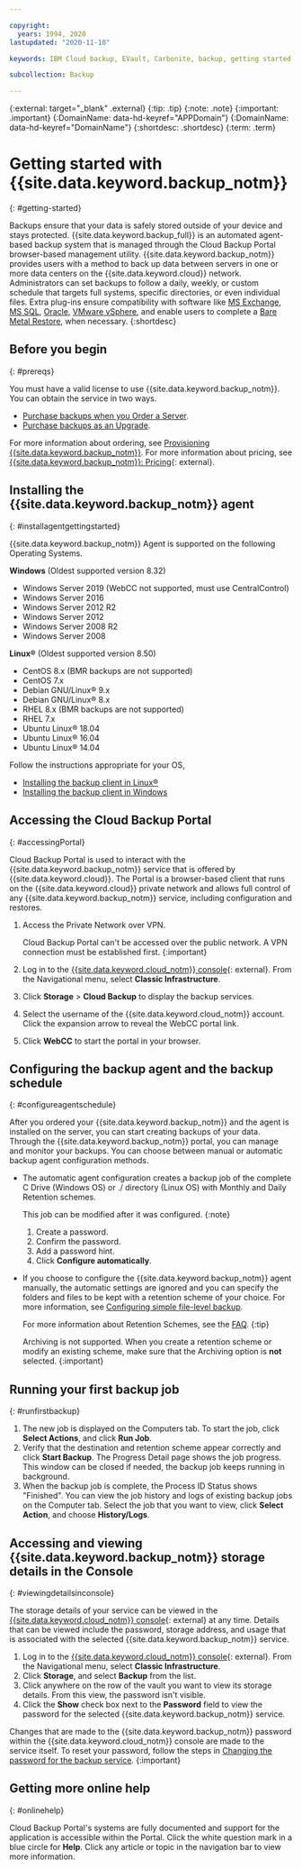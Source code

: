 ```yaml
---

copyright:
  years: 1994, 2020
lastupdated: "2020-11-10"

keywords: IBM Cloud backup, EVault, Carbonite, backup, getting started, setup, configure, run backup, billing, pricing,

subcollection: Backup

---
```

{:external: target="_blank" .external}
{:tip: .tip}
{:note: .note}
{:important: .important}
{:DomainName: data-hd-keyref="APPDomain"}
{:DomainName: data-hd-keyref="DomainName"}
{:shortdesc: .shortdesc}
{:term: .term}

# Getting started with {{site.data.keyword.backup_notm}}
{: #getting-started}

Backups ensure that your data is safely stored outside of your device and stays protected. {{site.data.keyword.backup_full}} is an automated agent-based backup system that is managed through the Cloud Backup Portal browser-based management utility. {{site.data.keyword.backup_notm}} provides users with a method to back up data between servers in one or more data centers on the {{site.data.keyword.cloud}} network. Administrators can set backups to follow a daily, weekly, or custom schedule that targets full systems, specific directories, or even individual files. Extra plug-ins ensure compatibility with software like [MS Exchange](/docs/Backup?topic=Backup-Exchangeplugin), [MS SQL](/docs/Backup?topic=Backup-MSSQLplugin), [Oracle](/docs/Backup?topic=Backup-Oracleplugin#Oracleplugin), [VMware vSphere](/docs/Backup?topic=Backup-VRA), and enable users to complete a [Bare Metal Restore](/docs/Backup?topic=Backup-BMRplugin#BMRplugin), when necessary.
{:shortdesc}

## Before you begin
{: #prereqs}

You must have a valid license to use {{site.data.keyword.backup_notm}}. You can obtain the service in two ways.

- [Purchase backups when you Order a Server](/docs/Backup?topic=Backup-ordering#purchasingwithserver).
- [Purchase backups as an Upgrade](/docs/Backup?topic=Backup-ordering#purchasingasupgrade).

For more information about ordering, see [Provisioning {{site.data.keyword.backup_notm}}](/docs/Backup?topic=Backup-ordering).
For more information about pricing, see [{{site.data.keyword.backup_notm}}: Pricing](https://www.ibm.com/cloud/backup/pricing){: external}.


## Installing the {{site.data.keyword.backup_notm}} agent
{: #installagentgettingstarted}

{{site.data.keyword.backup_notm}} Agent is supported on the following Operating Systems.

**Windows** (Oldest supported version 8.32)
 - Windows Server 2019 (WebCC not supported, must use CentralControl)
 - Windows Server 2016
 - Windows Server 2012 R2
 - Windows Server 2012
 - Windows Server 2008 R2
 - Windows Server 2008

**Linux&reg;** (Oldest supported version 8.50)
 - CentOS 8.x (BMR backups are not supported)
 - CentOS 7.x
 - Debian GNU/Linux&reg; 9.x
 - Debian GNU/Linux&reg; 8.x
 - RHEL 8.x (BMR backups are not supported)
 - RHEL 7.x
 - Ubuntu Linux&reg; 18.04
 - Ubuntu Linux&reg; 16.04
 - Ubuntu Linux&reg; 14.04

Follow the instructions appropriate for your OS,
- [Installing the backup client in Linux&reg;](/docs/Backup?topic=Backup-InstallinLinux)
- [Installing the backup client in Windows](/docs/Backup?topic=Backup-InstallinWindows)

## Accessing the Cloud Backup Portal
{: #accessingPortal}

Cloud Backup Portal is used to interact with the {{site.data.keyword.backup_notm}} service that is offered by {{site.data.keyword.cloud}}. The Portal is a browser-based client that runs on the {{site.data.keyword.cloud}} private network and allows full control of any {{site.data.keyword.backup_notm}} service, including configuration and restores.

1. Access the Private Network over VPN.

   Cloud Backup Portal can't be accessed over the public network. A VPN connection must be established first.
   {:important}
2. Log in to the [{{site.data.keyword.cloud_notm}} console](https://{DomainName}){: external}. From the Navigational menu, select **Classic Infrastructure**.
2. Click **Storage** > **Cloud Backup** to display the backup services.
3. Select the username of the {{site.data.keyword.cloud_notm}} account. Click the expansion arrow to reveal the WebCC portal link.
4. Click **WebCC** to start the portal in your browser.

## Configuring the backup agent and the backup schedule
{: #configureagentschedule}

After you ordered your {{site.data.keyword.backup_notm}} and the agent is installed on the server, you can start creating backups of your data. Through the {{site.data.keyword.backup_notm}} portal, you can manage and monitor your backups. You can choose between manual or automatic backup agent configuration methods.

  - The automatic agent configuration creates a backup job of the complete C Drive (Windows OS) or ./ <root> directory (Linux OS) with Monthly and Daily Retention schemes.

    This job can be modified after it was configured.
    {:note}

    1. Create a password.
    2. Confirm the password.
    3. Add a password hint.
    4. Click **Configure automatically**.

  - If you choose to configure the {{site.data.keyword.backup_notm}} agent manually, the automatic settings are ignored and you can specify the folders and files to be kept with a retention scheme of your choice. For more information, see [Configuring simple file-level backup](/docs/Backup?topic=Backup-configureFileBackup).

      For more information about Retention Schemes, see the [FAQ](/docs/Backup?topic=Backup-faqs#faqs).
      {:tip}

      Archiving is not supported. When you create a retention scheme or modify an existing scheme, make sure that the Archiving option is **not** selected.
      {:important}

## Running your first backup job
{: #runfirstbackup}

1. The new job is displayed on the Computers tab. To start the job, click **Select Actions**, and click **Run Job**.
2. Verify that the destination and retention scheme appear correctly and click **Start Backup**. The Progress Detail page shows the job progress. This window can be closed if needed, the backup job keeps running in background.
3. When the backup job is complete, the Process ID Status shows "Finished". You can view the job history and logs of existing backup jobs on the Computer tab. Select the job that you want to view, click **Select Action**, and choose **History/Logs**.


## Accessing and viewing {{site.data.keyword.backup_notm}} storage details in the Console
{: #viewingdetailsinconsole}

The storage details of your service can be viewed in the [{{site.data.keyword.cloud_notm}} console](https://{DomainName}/classic/storage/backup){: external} at any time. Details that can be viewed include the password, storage address, and usage that is associated with the selected {{site.data.keyword.backup_notm}} service.

1. Log in to the [{{site.data.keyword.cloud_notm}} console](https://{DomainName}){: external}. From the Navigational menu, select **Classic Infrastructure**.
2. Click **Storage**, and select **Backup** from the list.
2. Click anywhere on the row of the vault you want to view its storage details. From this view, the password isn't visible.
3. Click the **Show** check box next to the **Password** field to view the password for the selected {{site.data.keyword.backup_notm}} service.

Changes that are made to the {{site.data.keyword.backup_notm}} password within the {{site.data.keyword.cloud_notm}} console are made to the service itself. To reset your password, follow the steps in [Changing the password for the backup service](/docs/Backup?topic=Backup-changePassword).
{:important}

## Getting more online help
{: #onlinehelp}

Cloud Backup Portal's systems are fully documented and support for the application is accessible within the Portal. Click the white question mark in a blue circle for **Help**. Click any article or topic in the navigation bar to view more information.
